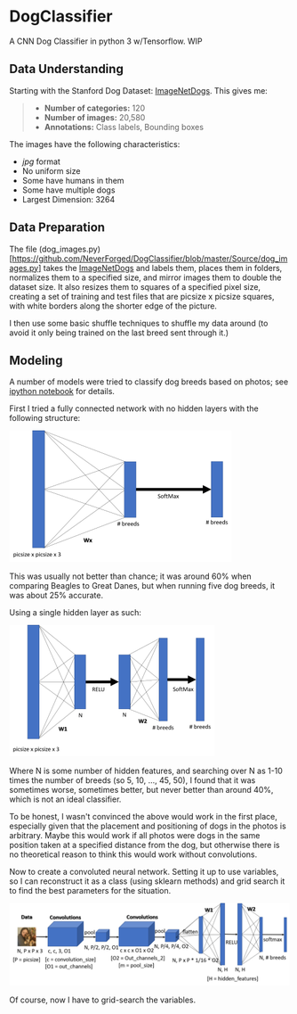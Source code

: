 # DogClassifier
A CNN Dog Classifier in python 3 w/Tensorflow.  WIP

## Data Understanding
Starting with the Stanford Dog Dataset: [ImageNetDogs](http://vision.stanford.edu/aditya86/ImageNetDogs/).  This gives me:
> * **Number of categories:** 120
> * **Number of images:** 20,580
> * **Annotations:** Class labels, Bounding boxes

The images have the following characteristics:
* *jpg* format
* No uniform size
* Some have humans in them
* Some have multiple dogs
* Largest Dimension: 3264

## Data Preparation
The file (dog_images.py)[https://github.com/NeverForged/DogClassifier/blob/master/Source/dog_images.py] takes the [ImageNetDogs](http://vision.stanford.edu/aditya86/ImageNetDogs/) and labels them, places them in folders, normalizes them to a specified size, and mirror images them to double the dataset size.  It also resizes them to squares of a specified pixel size, creating a set of training and test files that are picsize x picsize squares, with white borders along the shorter edge of the picture.

I then use some basic shuffle techniques to shuffle my data around (to avoid it only being trained on the last breed sent through it.)

## Modeling
A number of models were tried to classify dog breeds based on photos; see [ipython notebook](https://github.com/NeverForged/DogClassifier/blob/master/Source/DogClassifier.ipynb) for details.

First I tried a fully connected network with no hidden layers with the following structure:

![Fully Connected Network With No Hidden Layers](Source/WebImages/fully_connected.png)

This was usually not better than chance; it was around 60% when comparing Beagles to Great Danes, but when running five dog breeds, it was about 25% accurate.

Using a single hidden layer as such:

![Single Hidden Layer](Source/WebImages/single_layer.png)

Where N is some number of hidden features, and searching over N as 1-10 times the number of breeds (so 5, 10, ..., 45, 50), I found that it was sometimes worse, sometimes better, but never better than around 40%, which is not an ideal classifier.

To be honest, I wasn't convinced the above would work in the first place, especially given that the placement and positioning of dogs in the photos is arbitrary.  Maybe this would work if all photos were dogs in the same position taken at a specified distance from the dog, but otherwise there is no theoretical reason to think this would work without convolutions.

Now to create a convoluted neural network.  Setting it up to use variables, so I can reconstruct it as a class (using sklearn methods) and grid search it to find the best parameters for the situation.

![Convolutional Neural Network](Source/WebImages/fully_connected_cnn.png)

Of course, now I have to grid-search the variables.
